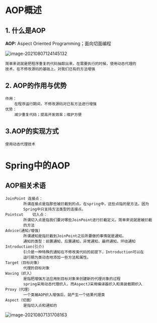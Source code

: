 # AOP概述

##  1. 什么是AOP

**AOP:** Aspect Oriented Programming；面向切面编程

![image-20210807124145132](E:\LearnNote\SSM\Spring\Readme.assets\image-20210807124145132.png)

```
简单来说就是把程序重复的代码抽取出来，在需要执行的时候，使用动态代理的
技术，在不修改源码的基础上，对我们已有的方法增强
```

## 2. AOP的作用与优势

```
作用：
	在程序运行期间，不修改源码对已有方法进行增强
优势：
	减少重复代码；提高开发效率；维护方便
```

## 3.AOP的实现方式

```
使用动态代理技术
```

# Spring中的AOP

## AOP相关术语

```
JoinPoint 连接点：
		所谓连接点是指那些被拦截到的点。在spring中，这些点指的是方法，因为
		Spring中只支持方法类型的连接点。
Pointcut	切入点：
		所谓切入点是指我们要对哪些JoinPoint进行拦截定义。简单来说就是被拦截
		的方法
Advice(通知/增强)
		所谓通知是指拦截到JoinPoint之后所要做的事情就是通知。
		通知的类型：前置通知，后置通知，异常通知，最终通知，环绕通知
Introduction(引介)
		引介是一种特殊的通知在不修改类代码的前提下，Introduction可以在
		运行期为类动态地添加一些方法和属性。
Target（目标对象）
		代理的目标对象
Waving（织入）
		是指把增强方法应用到目标对象来创建新的代理对象的过程
		spring采用动态代理织入，而AspectJ采用编译器织入和类装载期织入
Proxy（代理）
		一个类被AOP织入增强后，就产生一个结果代理类
Aspect（切面）
		是指切入点和通知的
```

![image-20210807131708163](E:\LearnNote\SSM\Spring\Readme.assets\image-20210807131708163.png)

